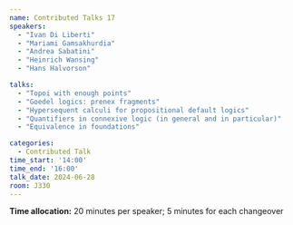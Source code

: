 ```yaml
---
name: Contributed Talks 17
speakers: 
  - "Ivan Di Liberti"
  - "Mariami Gamsakhurdia"
  - "Andrea Sabatini"
  - "Heinrich Wansing"
  - "Hans Halvorson"

talks: 
  - "Topoi with enough points"
  - "Goedel logics: prenex fragments"
  - "Hypersequent calculi for propositional default logics"
  - "Quantifiers in connexive logic (in general and in particular)"
  - "Equivalence in foundations"

categories:
  - Contributed Talk
time_start: '14:00'
time_end: '16:00'
talk_date: 2024-06-28
room: J330
---
```

**Time allocation:** 20 minutes per speaker; 5 minutes for each changeover
